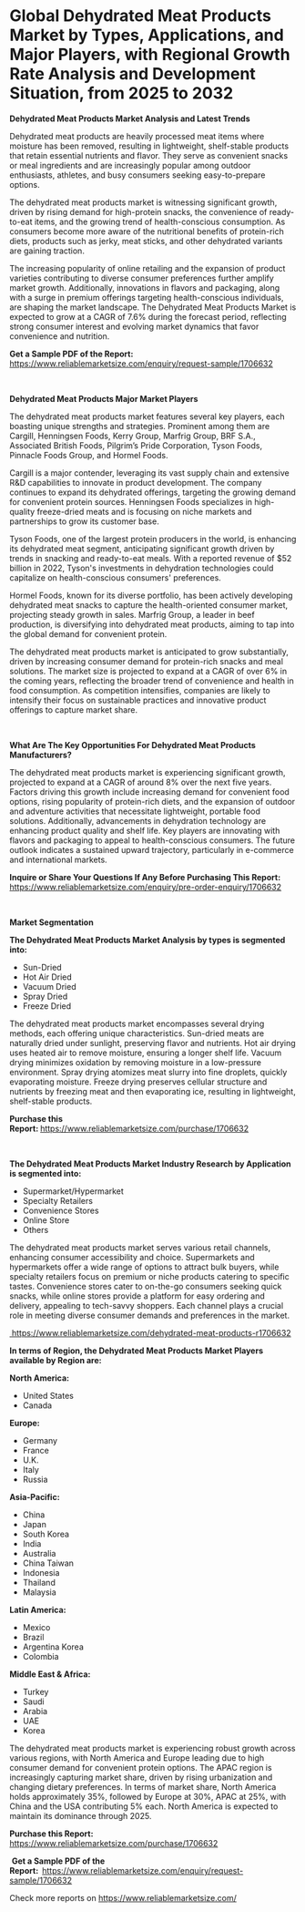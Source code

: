 <p><h1>Global Dehydrated Meat Products Market by Types, Applications, and Major Players, with Regional Growth Rate Analysis and Development Situation, from 2025 to 2032</h1></p><p><strong>Dehydrated Meat Products Market Analysis and Latest Trends</strong></p>
<p><p>Dehydrated meat products are heavily processed meat items where moisture has been removed, resulting in lightweight, shelf-stable products that retain essential nutrients and flavor. They serve as convenient snacks or meal ingredients and are increasingly popular among outdoor enthusiasts, athletes, and busy consumers seeking easy-to-prepare options.</p><p>The dehydrated meat products market is witnessing significant growth, driven by rising demand for high-protein snacks, the convenience of ready-to-eat items, and the growing trend of health-conscious consumption. As consumers become more aware of the nutritional benefits of protein-rich diets, products such as jerky, meat sticks, and other dehydrated variants are gaining traction. </p><p>The increasing popularity of online retailing and the expansion of product varieties contributing to diverse consumer preferences further amplify market growth. Additionally, innovations in flavors and packaging, along with a surge in premium offerings targeting health-conscious individuals, are shaping the market landscape. The Dehydrated Meat Products Market is expected to grow at a CAGR of 7.6% during the forecast period, reflecting strong consumer interest and evolving market dynamics that favor convenience and nutrition.</p></p>
<p><strong>Get a Sample PDF of the Report:&nbsp;</strong> <a href="https://www.reliablemarketsize.com/enquiry/request-sample/1706632?utm_campaign=1836&utm_medium=2&utm_source=Github&utm_content=ia&utm_term=14022025&utm_id=dehydrated-meat-products">https://www.reliablemarketsize.com/enquiry/request-sample/1706632</a></p>
<p>&nbsp;</p>
<p><strong>Dehydrated Meat Products Major Market Players</strong></p>
<p><p>The dehydrated meat products market features several key players, each boasting unique strengths and strategies. Prominent among them are Cargill, Henningsen Foods, Kerry Group, Marfrig Group, BRF S.A., Associated British Foods, Pilgrim’s Pride Corporation, Tyson Foods, Pinnacle Foods Group, and Hormel Foods.</p><p>Cargill is a major contender, leveraging its vast supply chain and extensive R&D capabilities to innovate in product development. The company continues to expand its dehydrated offerings, targeting the growing demand for convenient protein sources. Henningsen Foods specializes in high-quality freeze-dried meats and is focusing on niche markets and partnerships to grow its customer base.</p><p>Tyson Foods, one of the largest protein producers in the world, is enhancing its dehydrated meat segment, anticipating significant growth driven by trends in snacking and ready-to-eat meals. With a reported revenue of $52 billion in 2022, Tyson's investments in dehydration technologies could capitalize on health-conscious consumers' preferences.</p><p>Hormel Foods, known for its diverse portfolio, has been actively developing dehydrated meat snacks to capture the health-oriented consumer market, projecting steady growth in sales. Marfrig Group, a leader in beef production, is diversifying into dehydrated meat products, aiming to tap into the global demand for convenient protein.</p><p>The dehydrated meat products market is anticipated to grow substantially, driven by increasing consumer demand for protein-rich snacks and meal solutions. The market size is projected to expand at a CAGR of over 6% in the coming years, reflecting the broader trend of convenience and health in food consumption. As competition intensifies, companies are likely to intensify their focus on sustainable practices and innovative product offerings to capture market share.</p></p>
<p>&nbsp;</p>
<p><strong>What Are The Key Opportunities For Dehydrated Meat Products Manufacturers?</strong></p>
<p><p>The dehydrated meat products market is experiencing significant growth, projected to expand at a CAGR of around 8% over the next five years. Factors driving this growth include increasing demand for convenient food options, rising popularity of protein-rich diets, and the expansion of outdoor and adventure activities that necessitate lightweight, portable food solutions. Additionally, advancements in dehydration technology are enhancing product quality and shelf life. Key players are innovating with flavors and packaging to appeal to health-conscious consumers. The future outlook indicates a sustained upward trajectory, particularly in e-commerce and international markets.</p></p>
<p><strong>Inquire or Share Your Questions If Any Before Purchasing This Report:</strong> <a href="https://www.reliablemarketsize.com/enquiry/pre-order-enquiry/1706632?utm_campaign=1836&utm_medium=2&utm_source=Github&utm_content=ia&utm_term=14022025&utm_id=dehydrated-meat-products">https://www.reliablemarketsize.com/enquiry/pre-order-enquiry/1706632</a></p>
<p>&nbsp;</p>
<p><strong>Market Segmentation</strong></p>
<p><strong>The Dehydrated Meat Products Market Analysis by types is segmented into:</strong></p>
<p><ul><li>Sun-Dried</li><li>Hot Air Dried</li><li>Vacuum Dried</li><li>Spray Dried</li><li>Freeze Dried</li></ul></p>
<p><p>The dehydrated meat products market encompasses several drying methods, each offering unique characteristics. Sun-dried meats are naturally dried under sunlight, preserving flavor and nutrients. Hot air drying uses heated air to remove moisture, ensuring a longer shelf life. Vacuum drying minimizes oxidation by removing moisture in a low-pressure environment. Spray drying atomizes meat slurry into fine droplets, quickly evaporating moisture. Freeze drying preserves cellular structure and nutrients by freezing meat and then evaporating ice, resulting in lightweight, shelf-stable products.</p></p>
<p><strong>Purchase this Report:&nbsp;</strong><a href="https://www.reliablemarketsize.com/purchase/1706632?utm_campaign=1836&utm_medium=2&utm_source=Github&utm_content=ia&utm_term=14022025&utm_id=dehydrated-meat-products">https://www.reliablemarketsize.com/purchase/1706632</a></p>
<p>&nbsp;</p>
<p><strong>The Dehydrated Meat Products Market Industry Research by Application is segmented into:</strong></p>
<p><ul><li>Supermarket/Hypermarket</li><li>Specialty Retailers</li><li>Convenience Stores</li><li>Online Store</li><li>Others</li></ul></p>
<p><p>The dehydrated meat products market serves various retail channels, enhancing consumer accessibility and choice. Supermarkets and hypermarkets offer a wide range of options to attract bulk buyers, while specialty retailers focus on premium or niche products catering to specific tastes. Convenience stores cater to on-the-go consumers seeking quick snacks, while online stores provide a platform for easy ordering and delivery, appealing to tech-savvy shoppers. Each channel plays a crucial role in meeting diverse consumer demands and preferences in the market.</p></p>
<p><a href="https://www.reliablemarketsize.com/dehydrated-meat-products-r1706632?utm_campaign=1836&utm_medium=2&utm_source=Github&utm_content=ia&utm_term=14022025&utm_id=dehydrated-meat-products">&nbsp;https://www.reliablemarketsize.com/dehydrated-meat-products-r1706632</a></p>
<p><strong>In terms of Region, the Dehydrated Meat Products Market Players available by Region are:</strong></p>
<p>
    <p> <strong> North America: </strong>
        <ul>
            <li>United States</li>
            <li>Canada</li>
        </ul>
        </p> 
    <p> <strong> Europe: </strong>
        <ul>
            <li>Germany</li>
            <li>France</li>
            <li>U.K.</li>
            <li>Italy</li>
            <li>Russia</li>
        </ul>
        </p> 
    <p> <strong> Asia-Pacific: </strong>
        <ul>
            <li>China</li>
            <li>Japan</li>
            <li>South Korea</li>
            <li>India</li>
            <li>Australia</li>
            <li>China Taiwan</li>
            <li>Indonesia</li>
            <li>Thailand</li>
            <li>Malaysia</li>
        </ul>
        </p> 
    <p> <strong> Latin America: </strong>
        <ul>
            <li>Mexico</li>
            <li>Brazil</li>
            <li>Argentina Korea</li>
            <li>Colombia</li>
        </ul>
        </p> 
    <p> <strong> Middle East & Africa: </strong>
        <ul>
            <li>Turkey</li>
            <li>Saudi</li>
            <li>Arabia</li>
            <li>UAE</li>
            <li>Korea</li>
        </ul>
    </p>
    </p>
<p><p>The dehydrated meat products market is experiencing robust growth across various regions, with North America and Europe leading due to high consumer demand for convenient protein options. The APAC region is increasingly capturing market share, driven by rising urbanization and changing dietary preferences. In terms of market share, North America holds approximately 35%, followed by Europe at 30%, APAC at 25%, with China and the USA contributing 5% each. North America is expected to maintain its dominance through 2025.</p></p>
<p><strong>Purchase this Report: </strong><a href="https://www.reliablemarketsize.com/purchase/1706632?utm_campaign=1836&utm_medium=2&utm_source=Github&utm_content=ia&utm_term=14022025&utm_id=dehydrated-meat-products">https://www.reliablemarketsize.com/purchase/1706632</a></p>
<p>&nbsp;<strong>Get a Sample PDF of the Report:&nbsp;&nbsp;</strong><a href="https://www.reliablemarketsize.com/enquiry/request-sample/1706632?utm_campaign=1836&utm_medium=2&utm_source=Github&utm_content=ia&utm_term=14022025&utm_id=dehydrated-meat-products">https://www.reliablemarketsize.com/enquiry/request-sample/1706632</a></p>
<p><strong></strong></p>
<p>Check more reports on <a href="https://www.reliablemarketsize.com/?utm_campaign=1836&utm_medium=2&utm_source=Github&utm_content=ia&utm_term=14022025&utm_id=dehydrated-meat-products">https://www.reliablemarketsize.com/</a></p>